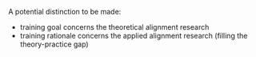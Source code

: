 A potential distinction to be made:
- training goal concerns the theoretical alignment research 
- training rationale concerns the applied alignment research (filling the theory-practice gap)